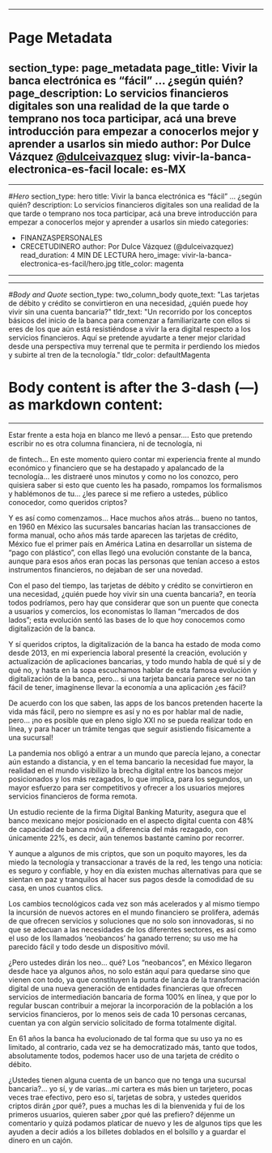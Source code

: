 [//]: # (>>>>>>>>>>>>>>>>>>>>>>>>>>>>> SECTION START - PAGE METADATA WILL BE ALWAYS FIRST SO NEVER EVER MOVE THIS!!!!!!!)

---
# Page Metadata
section_type: page_metadata
page_title: Vivir la banca electrónica es “fácil” … ¿según quién?
page_description: Lo servicios financieros digitales son una realidad de la que tarde o temprano nos toca participar, acá una breve introducción para empezar a conocerlos mejor y aprender a usarlos sin miedo
author: Por Dulce Vázquez [@dulceivazquez](https://twitter.com/dulceivazquez)
slug: vivir-la-banca-electronica-es-facil
locale: es-MX
---
[//]: # (<<<<<<<<<<<<<<<<<<<<<<<<<<<<<SECTION END)


[//]: # (>>>>>>>>>>>>>>>>>>>>>>>>>>>>> SECTION START)

---
#*Hero*
section_type: hero
title: Vivir la banca electrónica es “fácil” … ¿según quién?
description: Lo servicios financieros digitales son una realidad de la que tarde o temprano nos toca participar, acá una breve introducción para empezar a conocerlos mejor y aprender a usarlos sin miedo
categories:
- FINANZASPERSONALES
- CRECETUDINERO
author: Por Dulce Vázquez (@dulceivazquez)
read_duration: 4 MIN DE LECTURA
hero_image: vivir-la-banca-electronica-es-facil/hero.jpg
title_color: magenta
---
[//]: # (<<<<<<<<<<<<<<<<<<<<<<<<<<<<<SECTION END)


[//]: # (>>>>>>>>>>>>>>>>>>>>>>>>>>>>> SECTION START)

---
#*Body and Quote*
section_type: two_column_body
quote_text: "Las tarjetas de débito y crédito se convirtieron en una necesidad, ¿quién puede hoy vivir sin una cuenta bancaria?"
tldr_text: "Un recorrido por los conceptos básicos del inicio de la banca para comenzar a familiarizarte con ellos si eres de los que aún está resistiéndose a vivir la era digital respecto a los servicios financieros. Aquí se pretende ayudarte a tener mejor claridad desde una perspectiva muy terrenal que te permita ir perdiendo los miedos y subirte al tren de la tecnología."
tldr_color: defaultMagenta
# Body content is after the 3-dash (—) as markdown content:
---

Estar frente a esta hoja en blanco me llevó a pensar…. Esto que pretendo escribir no es otra columna financiera, ni de tecnología, ni

de fintech… En este momento quiero contar mi experiencia frente al mundo económico y financiero que se ha destapado y apalancado de la tecnología… les distraeré unos minutos y como no los conozco, pero quisiera saber si esto que cuento les ha pasado, rompamos los formalismos y hablémonos de tu… ¿les parece si me refiero a ustedes, público conocedor, como queridos criptos?

Y es así como comenzamos… Hace muchos años atrás… bueno no tantos, en 1960 en México las sucursales bancarias hacían las transacciones de forma manual, ocho años más tarde aparecen las tarjetas de crédito, México fue el primer país en América Latina en desarrollar un sistema de “pago con plástico”, con ellas llegó una evolución constante de la banca, aunque para esos años eran pocas las personas que tenían acceso a estos instrumentos financieros, no dejaban de ser una novedad.

Con el paso del tiempo, las tarjetas de débito y crédito se convirtieron en una necesidad, ¿quién puede hoy vivir sin una cuenta bancaria?, en teoría todos podríamos, pero hay que considerar que son un puente que conecta a usuarios y comercios, los economistas lo llaman “mercados de dos lados”; esta evolución sentó las bases de lo que hoy conocemos como digitalización de la banca.

Y sí queridos criptos, la digitalización de la banca ha estado de moda como desde 2013, en mi experiencia laboral presenté la creación, evolución y actualización de aplicaciones bancarias, y todo mundo habla de qué sí y de qué no, y hasta en la sopa escuchamos hablar de esta famosa evolución y digitalización de la banca, pero... si una tarjeta bancaria parece ser no tan fácil de tener, imagínense llevar la economía a una aplicación ¿es fácil?

De acuerdo con los que saben, las apps de los bancos pretenden hacerte la vida más fácil, pero no siempre es así y no es por hablar mal de nadie, pero… ¡no es posible que en pleno siglo XXI no se pueda realizar todo en línea, y para hacer un trámite tengas que seguir asistiendo físicamente a una sucursal!

La pandemia nos obligó a entrar a un mundo que parecía lejano, a conectar aún estando a distancia, y en el tema bancario la necesidad fue mayor, la realidad en el mundo visibilizo la brecha digital entre los bancos mejor posicionados y los más rezagados, lo que implica, para los segundos, un mayor esfuerzo para ser competitivos y ofrecer a los usuarios mejores servicios financieros de forma remota.

Un estudio reciente de la firma Digital Banking Maturity, asegura que el banco mexicano mejor posicionado en el aspecto digital cuenta con 48% de capacidad de banca móvil, a diferencia del más rezagado, con únicamente 22%, es decir, aún tenemos bastante camino por recorrer.

Y aunque a algunos de mis criptos, que son un poquito mayores, les da miedo la tecnología y transaccionar a través de la red, les tengo una noticia: es seguro y confiable, y hoy en día existen muchas alternativas para que se sientan en paz  y tranquilos al hacer sus pagos desde la comodidad de su casa, en unos cuantos clics.

Los cambios tecnológicos cada vez son más acelerados y al mismo tiempo la incursión de nuevos actores en el mundo financiero se prolifera, además de que ofrecen servicios y soluciones que no solo son innovadoras, si no que se adecuan a las necesidades de los diferentes sectores, es así como el uso de los llamados ‘neobancos’ ha ganado terreno; su uso me ha parecido fácil y todo desde un dispositivo móvil.

¿Pero ustedes dirán los neo… qué? Los “neobancos”, en México llegaron desde hace ya algunos años, no solo están aquí para quedarse sino que vienen con todo, ya que constituyen la punta de lanza de la transformación digital de una nueva generación de entidades financieras que ofrecen servicios de intermediación bancaria de forma 100% en línea, y que por lo regular buscan contribuir a mejorar la incorporación de la población a los servicios financieros, por lo menos seis de cada 10 personas cercanas, cuentan ya con algún servicio solicitado de forma totalmente digital.

En 61 años la banca ha evolucionado de tal forma que su uso ya no es limitado, al contrario, cada vez se ha democratizado más, tanto que todos, absolutamente todos, podemos hacer uso de una tarjeta de crédito o débito.

¿Ustedes tienen alguna cuenta de un banco que no tenga una sucursal bancaria?... yo sí, y de varias…mi cartera es más bien un tarjetero, pocas veces trae efectivo, pero eso sí, tarjetas de sobra, y ustedes queridos criptos dirán ¿por qué?, pues a muchas les di la bienvenida y fui de los primeros usuarios, quieren saber ¿por qué las prefiero? déjenme un comentario y quizá podamos platicar de nuevo y les de algunos tips que les ayuden a decir adiós a los billetes doblados en el bolsillo y a guardar el dinero en un cajón.

[//]: # (<<<<<<<<<<<<<<<<<<<<<<<<<<<<<SECTION END)


